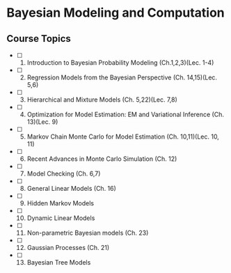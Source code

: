 # Bayesian Modeling and Computation

## Course Topics

- [ ] 01. Introduction to Bayesian Probability Modeling (Ch.1,2,3)(Lec. 1-4) 
- [ ] 02. Regression Models from the Bayesian Perspective (Ch. 14,15)(Lec. 5,6) 
- [ ] 03. Hierarchical and Mixture Models (Ch. 5,22)(Lec. 7,8) 
- [ ] 04. Optimization for Model Estimation: EM and Variational Inference (Ch. 13)(Lec. 9) 
- [ ] 05. Markov Chain Monte Carlo for Model Estimation (Ch. 10,11)(Lec. 10, 11)
- [ ] 06. Recent Advances in Monte Carlo Simulation (Ch. 12)
- [ ] 07. Model Checking (Ch. 6,7)
- [ ] 08. General Linear Models (Ch. 16)
- [ ] 09. Hidden Markov Models
- [ ] 10. Dynamic Linear Models
- [ ] 11. Non-parametric Bayesian models (Ch. 23)
- [ ] 12. Gaussian Processes (Ch. 21)
- [ ] 13. Bayesian Tree Models
